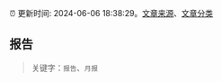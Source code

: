 :alarm_clock: 更新时间: 2024-06-06 18:38:29。[文章来源](/README.md)、[文章分类](/TAGS.md)

## 报告


> 关键字：`报告`、`月报`



